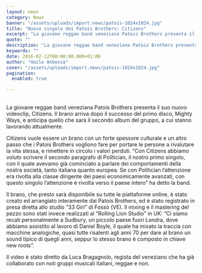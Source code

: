 ```yaml
---
layout: news
category: News
banner: "/assets/uploads/import.news/patois-1024x1024.jpg"
title: "Nuovo singolo dei Patois Brothers: Citizens"
excerpt: "La giovane reggae band veneziana Patois Brothers presenta il suo nuovo videoclip, Citizens. Il brano arriva dopo il successo del primo disco, Mighty Ways, e anticipa quello che sarà il secondo album del gruppo, a cui stanno lavorando attualmente. Citizens vuole essere un brano con un forte spessore culturale e un altro passo che i [&hellip"
quote: ""
description: "La giovane reggae band veneziana Patois Brothers presenta il suo nuovo videoclip, Citizens. Il brano arriva dopo il successo del primo disco, Mighty Ways, e anticipa quello che sarà il secondo album del gruppo, a cui stanno lavorando attualmente. Citizens vuole essere un brano con un forte spessore culturale e un altro passo che i [&hellip"
keywords: ""
date: 2016-02-12T00:00:00.000+01:00
author: "Haile Anbessa"
cover: "/assets/uploads/import.news/patois-1024x1024.jpg"
pagination:
  enabled: true

---
```


[](https://hotmc.com/wp-content/uploads/2016/02/patois.jpg)  
La giovane reggae band veneziana Patois Brothers presenta il suo nuovo videoclip, Citizens. Il brano arriva dopo il successo del primo disco, Mighty Ways, e anticipa quello che sarà il secondo album del gruppo, a cui stanno lavorando attualmente.

Citizens vuole essere un brano con un forte spessore culturale e un altro passo che i Patois Brothers vogliono fare per portare le persone a rivalutare la vita stessa, e rimettere in circolo i valori perduti. “Con Citizens abbiamo voluto scrivere il secondo paragrafo di Politician, il nostro primo singolo, con il quale avevamo già cominciato a parlare dei comportamenti della nostra società, tanto italiana quanto europea. Se con Politician l’attenzione era rivolta alla classe dirigente dei paesi economicamente avanzati, con questo singolo l’attenzione è rivolta verso il paese intero” ha detto la band.

Il brano, che presto sarà disponibile su tutte le piattaforme online, è stato creato ed arrangiato interamente dai Patois Brothers, ed è stato registrato in presa diretta allo studio “33 Giri” di Fossò (VE). Il mixing e il mastering del pezzo sono stati invece realizzati al “Rolling Lion Studio” in UK: “Ci siamo recati personalmente a Sudbury, un piccolo paese fuori Londra, dove abbiamo assistito al lavoro di Daniel Boyle, il quale ha mixato la traccia con macchine analogiche, quasi tutte risalenti agli anni 70 per dare al brano un sound tipico di quegli anni, seppur lo stesso brano è composto in chiave new roots”.

Il video è stato diretto da Luca Bragagnolo, regista del veneziano che ha già collaborato con noti gruppi musicali italiani, reggae e non.